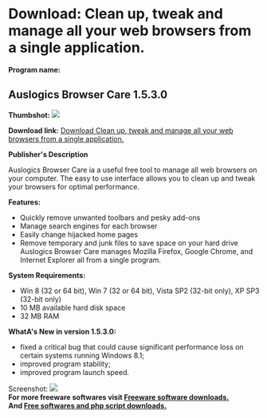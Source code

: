 # Download: Clean up, tweak and manage all your web browsers from a single application.

**Program name:**

## Auslogics Browser Care 1.5.3.0

  
**Thumbshot:** ![](http://www.freewarefiles.com/screenshot/aus_browser_care_md.jpg)   
  
**Download link:** [Download Clean up, tweak and manage all your web browsers from a single application.](http://freesoftwares.boysofts.com/Auslogics-Browser-Care_program_92683.html)  
  


**Publisher's Description**  
  


Auslogics Browser Care ia a useful free tool to manage all web browsers on your computer. The easy to use interface allows you to clean up and tweak your browsers for optimal performance. 

**Features:**

  * Quickly remove unwanted toolbars and pesky add-ons 
  * Manage search engines for each browser 
  * Easily change hijacked home pages 
  * Remove temporary and junk files to save space on your hard drive 
Auslogics Browser Care manages Mozilla Firefox, Google Chrome, and Internet Explorer all from a single program. 

**System Requirements:**

  * Win 8 (32 or 64 bit), Win 7 (32 or 64 bit), Vista SP2 (32-bit only), XP SP3 (32-bit only) 
  * 10 MB available hard disk space 
  * 32 MB RAM 

**WhatA's New in version 1.5.3.0:**

  * fixed a critical bug that could cause significant performance loss on certain systems running Windows 8.1; 
  * improved program stability; 
  * improved program launch speed. 

  
  
Screenshot: ![](http://www.freewarefiles.com/screenshot/aus_browser_care.jpg)   
**For more freeware softwares visit [Freeware software downloads.](http://freesoftwares.boysofts.com/)**   
**And [Free softwares and php script downloads.](http://www.boysofts.com/)**
